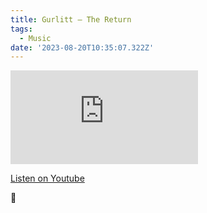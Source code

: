 ```yaml
---
title: Gurlitt – The Return
tags:
  - Music
date: '2023-08-20T10:35:07.322Z'
---
```


<iframe src="https://www.youtube-nocookie.com/embed/sGQXBQJfiaQ?modestbranding=1&showinfo=0&rel=0" title="YouTube video player" frameborder="0" allow="accelerometer; autoplay; encrypted-media; gyroscope; picture-in-picture;" allowfullscreen className="youtube_video"></iframe>

[Listen on Youtube](https://youtu.be/sGQXBQJfiaQ)

🐎
